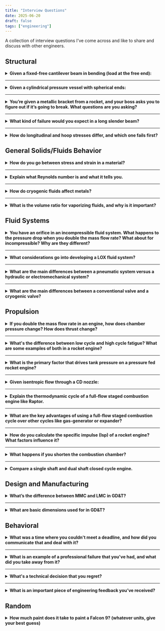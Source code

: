 ```yaml
---
title: "Interview Questions"
date: 2025-06-20
draft: false
tags: ["engineering"]
---
```

A collection of interview questions I've come across and like to share and discuss with other engineers.

## Structural

<details>
<summary><strong>Given a fixed-free cantilever beam in bending (load at the free end):</strong></summary>

<details>
<summary><strong>Where is the highest stress?</strong></summary>

At the base where it is fixed, at both the top and bottom of the cross-section.
</details>

<details>
<summary><strong>Is the stress tensile or compressive?</strong></summary>

Tensile at the top of the beam and compressive at the bottom.
</details>

<details>
<summary><strong>How do you know if it will fail completely?</strong></summary>

Ultimate tensile strength since it will be lower than ultimate compressive strength.
</details>

<details>
<summary><strong>What is the ideal shape of the beam (to prevent failure) and why?</strong></summary>

A cross-section with a high moment of inertia to distribute the stress better such as an I-beam, since the equation for stress due to bending is:
$$
\sigma = \frac{My}{I}
$$
</details>

</details>

---

<details>
<summary><strong>Given a cylindrical pressure vessel with spherical ends: </strong></summary>

<details>
<summary><strong>If you are pressure testing it, where do you place the crack (cylinder or end cap) and in what orientation (longitudinally or perpendicularly)?</strong></summary>

Along longitudinal axis so it propagates along hoop stress, that is the hoop stress failure mode.
![pressurevesselfail](10.1177_0021998319870588-fig8.jpg)
</details>

<details>
<summary><strong>If you were to grind that crack out into a divot, how to know if it's still safe to use?</strong></summary>

 Check hand calculations with reduced thickness/stress concentration and see if it is still allowable.


<details>
<summary><strong>If your hand calcs say it yields, how to know if we can still use it?</strong></summary>

Can look at local yielding to redistribute stress with hand calcs or FEA.
</details>

</details>

</details>

---

<details>
<summary><strong>You’re given a metallic bracket from a rocket, and your boss asks you to figure out if it’s going to break. What questions are you asking?</strong></summary>

- What material is it made from (to get properties)?  
- What loads is it under?  
- What are the specifics of the geometry?



<details>
<summary><strong>Your boss tells you it’s made of 15-5 stainless and gives you the loads. What do you do next to find out if it breaks?</strong></summary>

- Start with basic hand calculations like bending and stress analysis  
- Possibly build an FEA model, but verify the FEA with hand calcs

</details>
</details>

---

<details>
<summary><strong>What kind of failure would you expect in a long slender beam?</strong></summary>

Buckling

<details>
<summary><strong>What are the important factors in tendency to buckle?</strong></summary>

Consider Euler buckling and critical load:

$$
P_{\text{cr}} = \frac{\pi^2 E I}{(K L)^2}
$$

- Boundary conditions (affects K value, fixed-fixed will be a lot stronger (lower K) than pinned-free)
- Length of beam (similarly slenderness ratio, ratio of length to radius)
- Stiffness of beam
</details>

</details>

---

<details>
<summary><strong>How do longitudinal and hoop stresses differ, and which one fails first?</strong></summary>

- Hoop stress acts circumferentially and is typically twice as large as longitudinal stress in thin-walled pressure vessels.  
- Longitudinal stress acts along the length of the vessel.  
- Hoop stress usually causes failure first due to its higher magnitude.
</details>


## General Solids/Fluids Behavior

<details>
<summary><strong>How do you go between stress and strain in a material?</strong></summary>

Hooke's Law in elastic region of material,
$$
\sigma = E \varepsilon
$$
where \(E\) is the Young's modulus or modulus of elasticity.
</details>

---

<details> <summary><strong>Explain what Reynolds number is and what it tells you.</strong></summary> Reynolds number is a dimensionless value that helps predict whether a flow is likely to be laminar or turbulent. It’s not an absolute threshold, but a strong indicator of flow regime tendency. </details>

---

<details>
<summary><strong>How do cryogenic fluids affect metals?</strong></summary>

- Yield strength and ultimate strength both generally increase for stainless steels at cryogenic temperatures.  
- For other metals (heavy generalization) strength may increase but ductility decreases, making metals behave more brittle.  
- Some metals exhibit a brittle transition temperature below which brittleness dominates  
- Thermal contraction and expansion cause dimensional changes and stresses.  
- Thermal conductivity of metals can change at cryogenic temperatures (e.g., copper shows increased conductivity).  

</details>

---

<details>
<summary><strong>What is the volume ratio for vaporizing fluids, and why is it important?</strong></summary>

- Typically between 800 and 1900.  
- Helps illustrate the immense change in volume when a fluid changes phase and the potential energy contained (such as in a [BLEVE event](https://en.wikipedia.org/wiki/Boiling_liquid_expanding_vapor_explosion))
</details>

## Fluid Systems

<details>
<summary><strong>You have an orifice in an incompressible fluid system. What happens to the pressure drop when you double the mass flow rate? What about for incompressible? Why are they different?</strong></summary>

4x, 2x, density
</details>

---

<details>
<summary><strong>What considerations go into developing a LOX fluid system?</strong></summary>

- No trapped fluid: burst disks, relief valves, ball valves with holes, etc  
- Material selection: lots of stainless, PTFE instead of rubber (LOX-compatible)  
- Temperature effects: freezing control devices

</details>

---

<details>
<summary><strong>What are the main differences between a pneumatic system versus a hydraulic or electromechanical system?</strong></summary>

- Hydraulic systems provide higher force output due to incompressible fluid.  
- Hydraulics are more precise because the fluid is incompressible.  
- Hydraulic systems have shorter time constants (faster response).  
- Pneumatics use compressible air, typically less precise and lower force.  
- Electromechanical systems rely on motors and actuators, often simpler but with different force/response characteristics.

</details>

---

<details>
<summary><strong>What are the main differences between a conventional valve and a cryogenic valve?</strong></summary>

- Different sealing materials designed to withstand cryogenic temperatures  
- Cryogenic-compatible materials like stainless (often oxygen compatible too)
- Features such as hole in the ball valve to prevent trapped cryogenic fluid

</details>


## Propulsion

<details>
<summary><strong>If you double the mass flow rate in an engine, how does chamber pressure change? How does thrust change?</strong></summary>

Chamber pressure doubles (PUT EQN)
Thrust doubles (put eqn)
</details>

---

<details>
<summary><strong>What's the difference between low cycle and high cycle fatigue? What are some examples of both in a rocket engine?</strong></summary>


</details>

---

<details>
<summary><strong>What is the primary factor that drives tank pressure on a pressure fed rocket engine?</strong></summary>

Pump cavitation - suction pressure
</details>

---

<details> <summary><strong>Given isentropic flow through a CD nozzle:</strong></summary> <details> <summary><strong>How does static pressure change through the nozzle?</strong></summary> Decreases in the converging section and decreases further in the diverging section. </details> <details> <summary><strong>What happens if the exit pressure is too high or too low?</strong></summary> Overexpanded: exit pressure is too low compared to ambient → potential for flow separation. Underexpanded: exit pressure is too high → less efficient expansion. </details> <details> <summary><strong>How does stagnation pressure change through the nozzle?</strong></summary> It stays constant in ideal isentropic flow. </details> <details> <summary><strong>How does Mach number change through the nozzle?</strong></summary> Starts low, reaches Mach 1 at the throat, and increases to high supersonic values (e.g., Mach 5 or 6) in the diverging section. </details> <details> <summary><strong>How does temperature change through the nozzle?</strong></summary> Temperature decreases in the converging section and drops significantly in the diverging section. </details> </details>

---

<details>
<summary><strong>Explain the thermodynamic cycle of a full-flow staged combustion engine like Raptor.</strong></summary>

Explain what goes where and why.
<details><summary><strong>Do you tap off the fuel and oxidizer for preburners before or after the main pumps?</summary></strong>

After!

![raptorcycle](raptorcycle.jpg)
</details>

</details>

---

<details>
<summary><strong>What are the key advantages of using a full-flow staged combustion cycle over other cycles like gas-generator or expander?</strong></summary>

- Less waste heat because all propellant flows through turbines and combustors.  
- More efficient combustion in the main combustion chamber. 

</details>

---


<details>
<summary><strong>How do you calculate the specific impulse (Isp) of a rocket engine? What factors influence it?</strong></summary>

- Specific impulse is calculated as thrust divided by propellant weight flow rate:  
  $$
  I_{sp} = \frac{F}{\dot{m} g_0}
  $$
- Factors influencing Isp include chamber pressure, nozzle expansion ratio, propellant type, and combustion efficiency.
</details>

---

<details>
<summary><strong>What happens if you shorten the combustion chamber?</strong></summary>

- Shortening the CC can reduce combustion efficiency and completeness.  
- It may lead to increased combustion instability or incomplete burning.  
- Both of these can reduce overall engine performance and specific impulse.
</details>

---

<details>
<summary><strong>Compare a single shaft and dual shaft closed cycle engine.</strong></summary>

**Single shaft:**  
- Simple design, lower cost and weight  
- Might not have enough power to drive both pumps  
- Coupled power control between fuel and oxidizer pumps  
- More complex leak considerations due to shared shaft

**Dual shaft:**  
- Independent power control of fuel and oxidizer pumps  
- Can deliver more power overall  
- Heavier and more expensive design  
- Requires more seals and complexity

</details>


## Design and Manufacturing

<details><summary><strong>What’s the difference between MMC and LMC in GD&T?</strong></summary>
- MMC (Maximum Material Condition): part contains the most material (smallest hole, largest pin)
- LMC (Least Material Condition):part contains the least material (largest hole, smallest pin) They affect how much geometric tolerance is allowed based on feature size.
-</details>

---

<details> 
<summary><strong>What are basic dimensions used for in GD&T?</strong></summary> Basic dimensions define the exact theoretical location, size, or orientation of a feature. They are used in conjunction with geometric tolerances but are not themselves toleranced.
</details>

## Behavioral

<details>
<summary><strong>What was a time where you couldn't meet a deadline, and how did you communicate that and deal with it?</strong></summary>

(subjective)
</details>

---

<details>
<summary><strong>What is an example of a professional failure that you've had, and what did you take away from it?</strong></summary>

My example was a COTS component that failed on our Spaceport 2024 rocket, and from that I learned not to trust a component that I don't fully understand the mechanism of; I didn't realize the eye bolt was only partially threaded, etc.
</details>

---

<details>
<summary><strong>What's a technical decision that you regret?</strong></summary>

(subjective)
</details>

---

<details> <summary><strong>What is an important piece of engineering feedback you’ve received?</strong></summary> e.g. club industry advisor raised concerns about N₂O system risk. He encouraged stepping back because we didn’t fully understand the fluid behavior and potential hazards. That feedback reinforced the importance of not rushing into implementation without a full systems-level understanding. </details>

## Random

<details>
<summary><strong>How much paint does it take to paint a Falcon 9? (whatever units, give your best guess)</strong></summary>

Having just seen a falcon 9 in person helps. My guess for approximate dimensions were 10ft diameter and 100ft tall. Thus approximately 30ft circumference times 100ft length is 3000ft^2. From painting walls I guessed it takes (very roughly) around 1 gallon to paint a 10ft x 10ft wall (so 100ft^2), so 3000/100 = 30 gallons of paint. Actual answer is around 40 gallons!
</details>